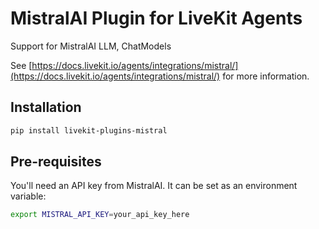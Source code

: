 # MistralAI Plugin for LiveKit Agents

Support for MistralAI LLM, ChatModels

See [https://docs.livekit.io/agents/integrations/mistral/](https://docs.livekit.io/agents/integrations/mistral/) for more information.

## Installation

```bash
pip install livekit-plugins-mistral
```

## Pre-requisites

You'll need an API key from MistralAI. It can be set as an environment variable:

```bash
export MISTRAL_API_KEY=your_api_key_here
```
